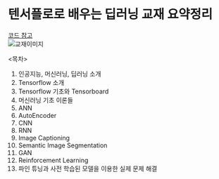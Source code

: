 # 텐서플로로 배우는 딥러닝 교재 요약정리    
[코드 참고](https://github.com/solaris33/deep-learning-tensorflow-book-code)  
![교재이미지](https://github.com/solaris33/deep-learning-tensorflow-book-code/raw/master/images/deep_learning_book_front_cover.png)  

<목차>  
1. 인공지능, 머신러닝, 딥러닝 소개
2. Tensorflow 소개
3. Tensorflow 기초와 Tensorboard
4. 머신러닝 기초 이론들
5. ANN
6. AutoEncoder
7. CNN
8. RNN
9. Image Captioning
10. Semantic Image Segmentation
11. GAN
12. Reinforcement Learning
13. 파인 튜닝과 사전 학습된 모델을 이용한 실제 문제 해결
